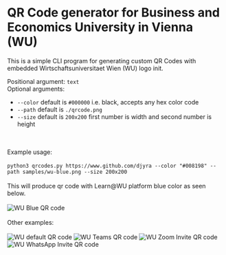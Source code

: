 # QR Code generator for Business and Economics University in Vienna (WU) <br>

This is a simple CLI program for generating custom QR Codes with embedded Wirtschaftsuniversitaet Wien (WU) logo init.

Positional argument: `text` <br>
Optional arguments: 
- `--color` default is `#000000` i.e. black, accepts any hex color code
- `--path` default is `./qrcode.png`
- `--size` default is `200x200` first number is width and second number is height

<br></br>
Example usage:
 <br><br>
`python3 qrcodes.py https://www.github.com/djyra --color "#008198" --path samples/wu-blue.png --size 200x200`
<br></br>
This will produce qr code with Learn@WU platform blue color as seen below. <br><br>
![WU Blue QR code](samples/wu-blue.png)
<br></br>
Other examples:
<br></br>
![WU default QR code](samples/default.png) ![WU Teams QR code](samples/teams.png) ![WU Zoom Invite QR code](samples/zoom.png) ![WU WhatsApp Invite QR code](samples/whatsapp.png)


